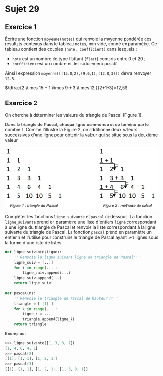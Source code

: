 # Sujet 29

## Exercice 1

Écrire une fonction `moyenne(notes)` qui renvoie la moyenne pondérée des
résultats contenus dans le tableau `notes`, non vide, donné en paramètre. Ce
tableau contient des couples `(note, coefficient)` dans lesquels :

- `note` est un nombre de type flottant (`float`) compris entre 0 et 20 ;
- `coefficient` est un nombre entier strictement positif.

Ainsi l'expression `moyenne([(15.0,2),(9.0,1),(12.0,3)])` devra renvoyer `12.5`.

$\dfrac{2 \times 15 + 1 \times 9 + 3 \times 12 }{2+1+3}=12,5$

## Exercice 2

On cherche à déterminer les valeurs du triangle de Pascal (Figure 1).

Dans le triangle de Pascal, chaque ligne commence et se termine par le nombre 1.
Comme l'illustre la Figure 2, on additionne deux valeurs successives d'une ligne pour
obtenir la valeur qui se situe sous la deuxième valeur.

![image](images/image-11.png)

Compléter les fonctions `ligne_suivante` et `pascal` ci-dessous. La fonction
`ligne_suivante` prend en paramètre une liste d'entiers `ligne` correspondant à une
ligne du triangle de Pascal et renvoie la liste correspondant à la ligne suivante du triangle
de Pascal. La fonction `pascal` prend en paramètre un entier n et l'utilise pour construire
le triangle de Pascal ayant `n+1` lignes sous la forme d'une liste de listes.

```python
def ligne_suivante(ligne):
    '''Renvoie la ligne suivant ligne du triangle de Pascal'''
    ligne_suiv = [...]
    for i in range(...):
        ligne_suiv.append(...)
    ligne_suiv.append(...)
    return ligne_suiv

def pascal(n):
    '''Renvoie le triangle de Pascal de hauteur n'''
    triangle = [ [1] ]
    for k in range(...):
        ligne_k = ...
        triangle.append(ligne_k)
    return triangle


```

Exemples:

```python
>>> ligne_suivante([1, 3, 3, 1])
[1, 4, 6, 4, 1]
>>> pascal(2)
[[1], [1, 1], [1, 2, 1]]
>>> pascal(3)
[[1], [1, 1], [1, 2, 1], [1, 3, 3, 1]]
```
